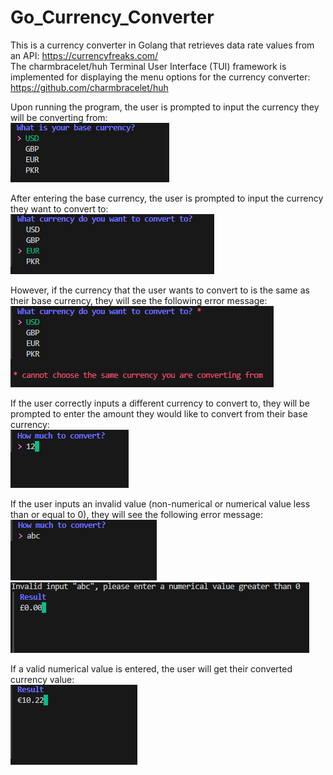 # Go_Currency_Converter

This is a currency converter in Golang that retrieves data rate values from an API: https://currencyfreaks.com/<br>
The charmbracelet/huh Terminal User Interface (TUI) framework is implemented for displaying the menu options for the currency converter: https://github.com/charmbracelet/huh<br>

Upon running the program, the user is prompted to input the currency they will be converting from:<br>
![base currency](screenshots/base_cur.png)

After entering the base currency, the user is prompted to input the currency they want to convert to:<br>
![conversion currency](screenshots/convert_to.png)

However, if the currency that the user wants to convert to is the same as their base currency, they will see the following error message:<br>
![same currency error](screenshots/same_currency.png)

If the user correctly inputs a different currency to convert to, they will be prompted to enter the amount they would like to convert from their base currency:<br>
![enter value](screenshots/enter_Val.png)

If the user inputs an invalid value (non-numerical or numerical value less than or equal to 0), they will see the following error message:<br>
![invalid input error](screenshots/invalid_input.png)<br>
![invalid input error](screenshots/invalid_input2.png)

If a valid numerical value is entered, the user will get their converted currency value:<br>
![result](screenshots/result.png)
